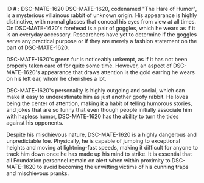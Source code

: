 ID # : DSC-MATE-1620
DSC-MATE-1620, codenamed "The Hare of Humor", is a mysterious villainous rabbit of unknown origin. His appearance is highly distinctive, with normal glasses that conceal his eyes from view at all times. On DSC-MATE-1620's forehead is a pair of goggles, which he wears as if it is an everyday accessory. Researchers have yet to determine if the goggles serve any practical purpose or if they are merely a fashion statement on the part of DSC-MATE-1620.

DSC-MATE-1620's green fur is noticeably unkempt, as if it has not been properly taken care of for quite some time. However, an aspect of DSC-MATE-1620's appearance that draws attention is the gold earring he wears on his left ear, whom he cherishes a lot.  

DSC-MATE-1620's personality is highly outgoing and social, which can make it easy to underestimate him as just another goofy rabbit. He loves being the center of attention, making it a habit of telling humorous stories, and jokes that are so funny that even though people initially associate him with hapless humor, DSC-MATE-1620 has the ability to turn the tides against his opponents. 

Despite his mischievous nature, DSC-MATE-1620 is a highly dangerous and unpredictable foe. Physically, he is capable of jumping to exceptional heights and moving at lightning-fast speeds, making it difficult for anyone to track him down once he has made up his mind to strike. It is essential that all Foundation personnel remain on alert when within proximity to DSC-MATE-1620 to avoid becoming the unwitting victims of his cunning traps and mischievous pranks.